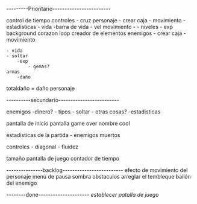 ---------Prioritario------------------------


control de tiempo
controles
    - cruz
personaje
    - crear caja
    - movimiento
    - estadisticas
        - vida
             -barra de vida
        - vel movimiento
        -
    - niveles
    - exp
background
corazon loop
creador de elementos
enemigos
    - crear caja
    - movimiento

    - vida
    - soltar 
        -exp
            - gemas?
    armas
        -daño


totaldaño =  daño personaje 



----------secundario-------------------------

enemigos
    -dinero?
    - tipos
    - soltar
        - otras cosas?
    -estadisticas   
    

pantalla de inicio
pantalla game over
nombre cool

estadisticas de la partida
    - enemigos muertos

controles
    - diagonal
    - fluidez

tamaño pantalla de juego
contador de tiempo

---------------backlog-------------------------
efecto de movimiento del personaje
menú de pausa
sombra
obstaculos
arreglar el tembleque bailón del enemigo





--------done---------------------
*establecer patalla de juego*